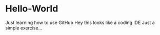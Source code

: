 # Hello-World
Just learning how to use GitHub
Hey this looks like a coding IDE
Just a simple exercise...
